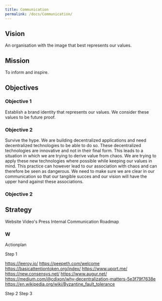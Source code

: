```yaml
---
title: Communication
permalink: /docs/Communication/
---
```


## Vision

An organisation with the image that best represents our values.

## Mission

To inform and inspire.

## Objectives

### Objective 1

Establish a brand identity that represents our values. We consider these values to be future proof.

### Objective 2

Survive the hype. We are building decentralized applications and need decentralized technologies to be able to do so. These decentralized technologies are innovative and not in their final form. This leads to a situation in which we are trying to derive value from chaos. We are trying to apply these new technologies where possible while keeping our values in mind. This practice can however lead to our association with chaos and can therefore be seen as dangerous. We need to make sure we are clear in our communication so that our tangible succes and our vision will have the upper hand against these associations.

### Objective 2



## Strategy

Website
Video's
Press
Internal Communication
Roadmap

### 




### W

Actionplan

Step 1

https://leeroy.io/
https://peepeth.com/welcome
https://basicattentiontoken.org/index/
https://www.uport.me/
https://new.consensys.net/
https://www.augur.net/
https://medium.com/@cdixon/why-decentralization-matters-5e3f79f7638e
https://en.wikipedia.org/wiki/Byzantine_fault_tolerance

Step 2
Step 3

